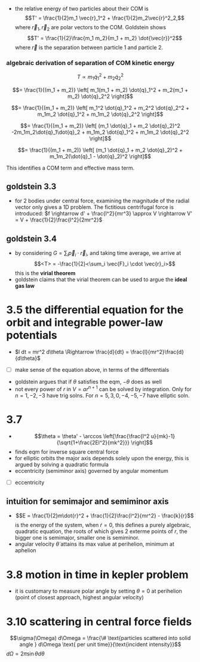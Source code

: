 - the relative energy of two particles about their COM is 
$$T' = \frac{1}{2}m_1 \vec{r}_1^2 + \frac{1}{2}m_2\vec{r}^2_2,$$
where $\vec{r}_1, \vec{r}_2$ are polar vectors to the COM. Goldstein shows
$$T' = \frac{1}{2}\frac{m_1 m_2}{m_1 + m_2} \dot{\vec{r}}^2$$
where $\vec{r}$ is the separation between particle 1 and particle 2.

### algebraic derivation of separation of COM kinetic energy

$$T \propto m_1 \dot{q}_1^2 + m_2 \dot{q}_2^2$$

$$=  \frac{1}{(m_1 + m_2)} \left[ m_1(m_1 + m_2) \dot{q}_1^2 + m_2(m_1 + m_2) \dot{q}_2^2 \right]$$

$$=  \frac{1}{(m_1 + m_2)} \left[ m_1^2 \dot{q}_1^2 + m_2^2 \dot{q}_2^2 + m_1m_2 \dot{q}_1^2 + m_1m_2 \dot{q}_2^2  \right]$$

$$=  \frac{1}{(m_1 + m_2)} \left[ (m_1 \dot{q}_1 + m_2 \dot{q}_2)^2 -2m_1m_2\dot{q}_1\dot{q}_2 + m_1m_2 \dot{q}_1^2 + m_1m_2 \dot{q}_2^2  \right]$$

$$=  \frac{1}{(m_1 + m_2)} \left[ (m_1 \dot{q}_1 + m_2 \dot{q}_2)^2 + m_1m_2(\dot{q}_1 - \dot{q}_2)^2  \right]$$

This identifies a COM term and effective mass term. 

## goldstein 3.3
- for 2 bodies under central force, examining the magnitude of the radial vector only gives a 1D problem. The fictitious centrifugal force is introduced: $f \rightarrow d' + \frac{l^2}{mr^3} \approx V \rightarrow V' = V + \frac{1}{2}\frac{l^2}{2mr^2}$

## goldstein 3.4
- by considering $G = \sum_i \vec{p}_i \cdot \vec{r}_i$, and taking time average, we arrive at
$$<T> = -\frac{1}{2}<\sum_i \vec{F}_i \cdot \vec{r}_i>$$
this is the **virial theorem**
- goldstein claims that the virial theorem can be used to argue the **ideal gas law**

# 3.5 the differential equation for the orbit and integrable power-law potentials
- $l dt = mr^2 d\theta \Rightarrow \frac{d}{dt} = \frac{l}{mr^2}\frac{d}{d\theta}$ 
- [ ] make sense of the equation above, in terms of the differentials
- goldstein argues that if $\theta$ satisfies the eqm, $-\theta$ does as well
- not every power of $r$ in $V = ar^{n+1}$ can be solved by integration. Only for $n=1,-2,-3$ have trig solns. For $n=5,3,0,-4,-5,-7$ have elliptic soln. 

# 3.7
- $$\theta = \theta' - \arccos \left[\frac{\frac{l^2 u}{mk}-1}{\sqrt{1+\frac{2El^2}{mk^2}}} \right]$$
- finds eqm for inverse square central force
- for elliptic orbits the major axis depends solely upon the energy, this is argued by solving a quadratic formula
- eccentricity (semiminor axis) governed by angular momentum
- [ ] eccentricity
## intuition for semimajor and semiminor axis
- $$E = \frac{1}{2}m\dot{r}^2 + \frac{1}{2}\frac{l^2}{mr^2} - \frac{k}{r}$$
is the energy of the system, when $\dot{r} = 0$, this defines a purely algebraic, quadratic equation, the roots of which gives 2 exterme points of $r$, the bigger one is semimajor, smaller one is semiminor.
- angular velocity $\dot{\theta}$ attains its max value at perihelion, minimum at aphelion

# 3.8 motion in time in kepler problem
- it is customary to measure polar angle by setting $\theta=0$ at perihelion (point of closest approach, highest angular velocity) 

# 3.10 scattering in central force fields
$$\sigma(\Omega) d\Omega = \frac{\# \text{particles scattered into solid angle } d\Omega \text{ per unit time}}{\text{incident intensity}}$$
$d\Omega = 2\pi \sin \theta d \theta$

